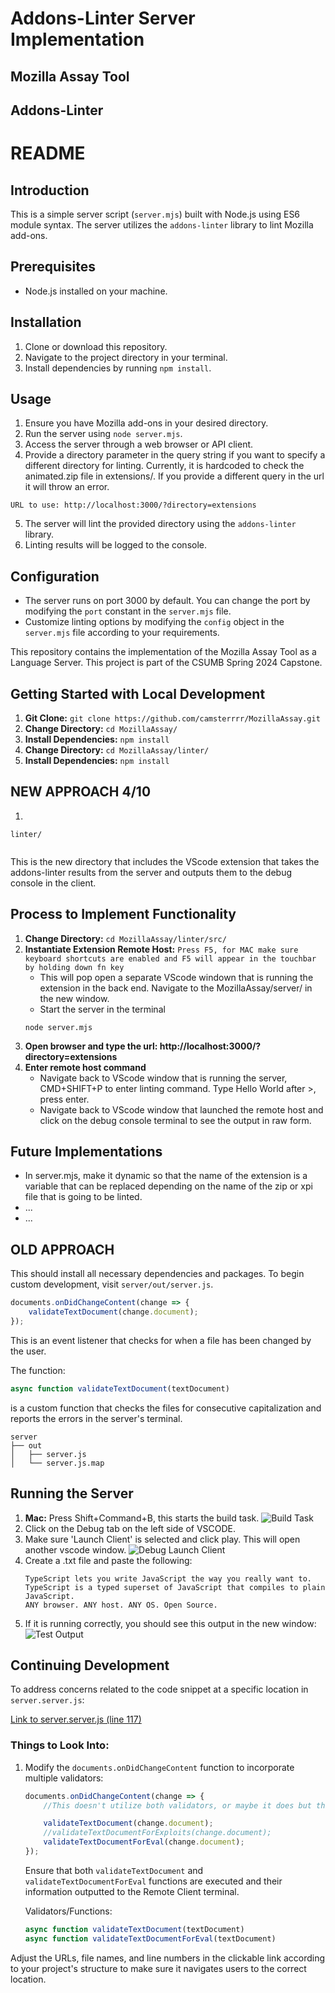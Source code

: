 # Addons-Linter Server Implementation

## Mozilla Assay Tool

## Addons-Linter

# README

## Introduction
This is a simple server script (`server.mjs`) built with Node.js using ES6 module syntax. The server utilizes the `addons-linter` library to lint Mozilla add-ons. 

## Prerequisites
- Node.js installed on your machine.

## Installation
1. Clone or download this repository.
2. Navigate to the project directory in your terminal.
3. Install dependencies by running `npm install`.

## Usage
1. Ensure you have Mozilla add-ons in your desired directory.
2. Run the server using `node server.mjs`.
3. Access the server through a web browser or API client.
4. Provide a directory parameter in the query string if you want to specify a different directory for linting. Currently,
it is hardcoded to check the animated.zip file in extensions/. If you provide a different query in the url it will throw an error.
```
URL to use: http://localhost:3000/?directory=extensions
```
5. The server will lint the provided directory using the `addons-linter` library.
6. Linting results will be logged to the console.

## Configuration
- The server runs on port 3000 by default. You can change the port by modifying the `port` constant in the `server.mjs` file.
- Customize linting options by modifying the `config` object in the `server.mjs` file according to your requirements.


This repository contains the implementation of the Mozilla Assay Tool as a Language Server. This project is part of the CSUMB Spring 2024 Capstone.

## Getting Started with Local Development

1. **Git Clone:** `git clone https://github.com/camsterrrr/MozillaAssay.git`
2. **Change Directory:** `cd MozillaAssay/`
3. **Install Dependencies:** `npm install`
4. **Change Directory:** `cd MozillaAssay/linter/`
5. **Install Dependencies:** `npm install`

## NEW APPROACH 4/10

1. 
```
linter/
 
```

This is the new directory that includes the VScode extension that takes the addons-linter results from the server and outputs them to the debug console in the client.

## Process to Implement Functionality
1. **Change Directory:** `cd MozillaAssay/linter/src/`
2. **Instantiate Extension Remote Host:** `Press F5, for MAC make sure keyboard shortcuts are enabled and F5 will appear in the touchbar by holding down fn key`
   - This will pop open a separate VScode windown that is running the extension in the back end. Navigate to the MozillaAssay/server/ in the new window.
   - Start the server in the terminal
   ```
   node server.mjs
   ```
3. **Open browser and type the url: http://localhost:3000/?directory=extensions**
4. **Enter remote host command**
   - Navigate back to VScode window that is running the server, CMD+SHIFT+P to enter linting command. Type Hello World after >, press enter.
   - Navigate back to VScode window that launched the remote host and click on the debug console terminal to see the output in raw form.

## Future Implementations
- In server.mjs, make it dynamic so that the name of the extension is a variable that can be replaced depending on the name of the zip or xpi file that is going to be linted.
- ...
- ...

## OLD APPROACH
This should install all necessary dependencies and packages. To begin custom development, visit `server/out/server.js`.

```javascript
documents.onDidChangeContent(change => {
    validateTextDocument(change.document);
});
```

This is an event listener that checks for when a file has been changed by the user.

The function:

```javascript
async function validateTextDocument(textDocument)
```

is a custom function that checks the files for consecutive capitalization and reports the errors in the server's terminal.

```
server
├── out
│   ├── server.js
│   └── server.js.map
```

## Running the Server

1. **Mac:** Press Shift+Command+B, this starts the build task.
   ![Build Task](img/Build_task.png)
2. Click on the Debug tab on the left side of VSCODE.
3. Make sure 'Launch Client' is selected and click play. This will open another vscode window.
   ![Debug Launch Client](img/Debug_LaunchClient.png)
4. Create a .txt file and paste the following:
   ```
   TypeScript lets you write JavaScript the way you really want to.
   TypeScript is a typed superset of JavaScript that compiles to plain JavaScript.
   ANY browser. ANY host. ANY OS. Open Source.
   ```
5. If it is running correctly, you should see this output in the new window:
   ![Test Output](img/test.png)

## Continuing Development

To address concerns related to the code snippet at a specific location in `server.server.js`:

[Link to server.server.js (line 117)](https://github.com/your/repository/server.server.js#L117)

### Things to Look Into:

1. Modify the `documents.onDidChangeContent` function to incorporate multiple validators:

   ```javascript
   documents.onDidChangeContent(change => {
       //This doesn't utilize both validators, or maybe it does but the second one overwrites the first

       validateTextDocument(change.document);
       //validateTextDocumentForExploits(change.document);
       validateTextDocumentForEval(change.document);
   });
   ```

   Ensure that both `validateTextDocument` and `validateTextDocumentForEval` functions are executed and their information outputted to the Remote Client terminal.

   Validators/Functions:
   ```javascript
   async function validateTextDocument(textDocument)
   async function validateTextDocumentForEval(textDocument)
   ```
   
Adjust the URLs, file names, and line numbers in the clickable link according to your project's structure to make sure it navigates users to the correct location.